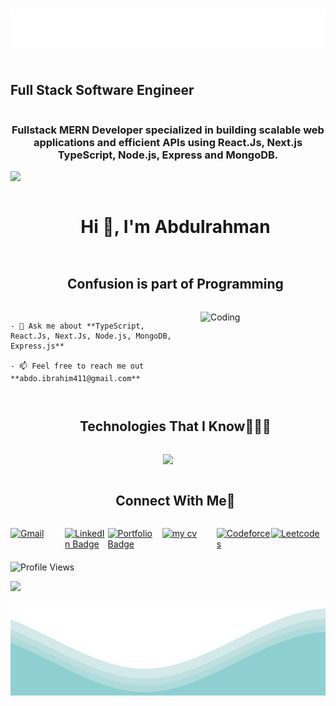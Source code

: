 <h1 align="center">
  <img src="https://raw.githubusercontent.com/abdo-ibrahim/abdo-ibrahim/main/name.svg" alt="Abdo ibrahim" />
</h1>
<summary><h2 align="center" style="display: inline-block">Full Stack Software Engineer</h2></summary>
<h3 align="center">Fullstack MERN Developer specialized in building scalable web applications and efficient APIs using React.Js, Next.js TypeScript, Node.js, Express and MongoDB.</h3>

<!-- horizontal divider (gradient) -->
<img src="https://user-images.githubusercontent.com/73097560/115834477-dbab4500-a447-11eb-908a-139a6edaec5c.gif">

<!-- h1 without bottom border -->
<div id="user-content-toc">
  <ul align="center">
    <summary><h1 style="display: inline-block">Hi 👋, I'm Abdulrahman</h1></summary>
  </ul>
</div>

<!-- h2 without bottom border -->
<div id="user-content-toc">
  <ul align="center">
    <summary><h2 style="display: inline-block">Confusion is part of Programming</h2></summary>
  </ul>
</div>

<!-- Intro start -->
<div style="display: flex; align-items: center;">
  <div>
    <img align="right" alt="Coding" width="200" src="https://user-images.githubusercontent.com/74038190/212897782-96581536-54a0-4b87-87b4-5e55f95e8a8b.gif" style="margin-left: 20px;">

    - 💬 Ask me about **TypeScript, React.Js, Next.Js, Node.js, MongoDB, Express.js**

    - 📫 Feel free to reach me out **abdo.ibrahim411@gmail.com**

  </div>
</div>
<!-- Intro end -->

<!-- Technologies That I Know -->
<!-- h1 without bottom border -->
<div id="user-content-toc">
  <ul align="center">
    <summary><h2 style="display: inline-block">Technologies That I Know👨🏻‍💻</h2></summary>
  </ul>
</div>


<!-- tech stack icons -->
<p align="center">
  <a href="https://skillicons.dev">
    <img src="https://skillicons.dev/icons?i=html,css,sass,bootstrap,tailwind,js,ts,react,nextjs,nodejs,express,mongodb,prisma,sqlite,github,vscode,postman,figma,ps,ai,c,cpp,java&perline=10" />
  </a>
</p>

<!-- Connect with me -->
<!-- h2 without bottom border -->
<div id="user-content-toc">
  <ul align="center">
    <summary><h2 style="display: inline-block">Connect With Me🤝</h2></summary>
  </ul>
</div>

  <!-- icons and links -->
<div style="display: flex; justify-content: space-between;">
  <!-- Gmail -->  
    <a href="mailto:abdo.ibrahim411@gmail.com" style="display: inline-block; width: 150px; height: 40px;"><img src="https://img.shields.io/badge/Abdulrahman-Ibrahim-red?style=for-the-badge&logo=gmail" alt="Gmail"></a>
    <!-- LinkedIn -->
    <a href="https://www.linkedin.com/in/abdo-ibrahim" target="_blank">
    <img src="https://img.shields.io/badge/Abdulrahman--Ibrahim-0077B5?style=for-the-badge&logo=linkedin&logoColor=white" alt="LinkedIn Badge"/>
    </a>
    <!-- Portfolio -->
    <a href="https://my-portfolio-seven-weld-24.vercel.app/" style="display: inline-block; width: 150px; height: 40px;">
      <img src="https://img.shields.io/badge/-Abdulrahman%20Ibrahim-6A0DAD?style=for-the-badge&logo=portfolio&logoColor=white" alt="Portfolio Badge" />
    </a>
    <!-- CV -->
    <a href="https://drive.google.com/file/d/1WTcKASJdji9xgnV90S8YZ8wk6Rh3SBu3/view?usp=drive_link" target="_blank" style="display: inline-block; width: 150px; height: 40px;"><img src="https://img.shields.io/badge/My%20Cv-Google%20Drive-blue?style=flat-square&logo=google-drive" alt="my cv"></a>
    <!-- CodeForces -->
    <a href="https://codeforces.com/profile/Abdo." style="display: inline-block; width: 150px; height: 40px;"><img src="https://img.shields.io/badge/Codeforces-Abdo_Ibrahim-1e90ff?style=for-the-badge&logo=codeforces" alt="Codeforces"></a>
    <!-- Leetcode -->
    <a href="https://leetcode.com/u/Abdo_Ibrahim7/" style="display: inline-block; width: 150px; height: 40px;"><img src="https://img.shields.io/badge/Leetcode-Abdo_Ibrahim-orange?style=for-the-badge&logo=leetcode" alt="Leetcode"></a>

</div>

![Profile Views](https://komarev.com/ghpvc/?username=abdo-ibrahim&color=blue&style=flat-square)

<!-- horizontal divider (gradient) -->
<img src="https://user-images.githubusercontent.com/73097560/115834477-dbab4500-a447-11eb-908a-139a6edaec5c.gif">

</p>	
<img src="https://raw.githubusercontent.com/abdo-ibrahim/abdo-ibrahim/main/waves.svg" width="100%" height="150">
